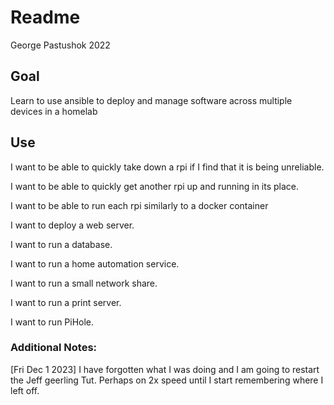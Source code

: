 # Readme

George Pastushok 2022

## Goal

Learn to use ansible to deploy and manage software across multiple devices in a homelab

## Use

I want to be able to quickly take down a rpi if I find that it is being unreliable.

I want to be able to quickly get another rpi up and running in its place.

I want to be able to run each rpi similarly to a docker container

I want to deploy a web server.

I want to run a database.

I want to run a home automation service.

I want to run a small network share.

I want to run a print server.

I want to run PiHole.

### Additional Notes:

[Fri Dec 1 2023] I have forgotten what I was doing and I am going to restart the Jeff geerling Tut. Perhaps on 2x speed until I start remembering where I left off.
